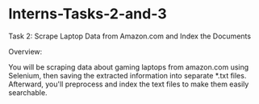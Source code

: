# Interns-Tasks-2-and-3
Task 2: Scrape Laptop Data from Amazon.com and Index the Documents

Overview:

You will be scraping data about gaming laptops from amazon.com using Selenium, then saving the extracted information into separate *.txt files. Afterward, you'll preprocess and index the text files to make them easily searchable.
